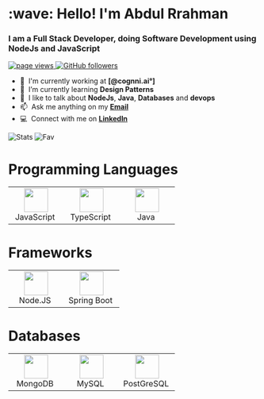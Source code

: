 <h1 align="left">:wave: Hello! I'm 
Abdul Rrahman </h1>
<h3 align="left">I am a Full Stack Developer, doing Software Development using NodeJs and JavaScript </h3>
<p align="left">
      <a href="https://github.com/rahman973">
            <img src="https://komarev.com/ghpvc/?username=rahman973" alt="page views" />
      </a>
        <a href="https://github.com/rahman973?tab=followers">
            <img alt="GitHub followers" src="https://img.shields.io/github/followers/rahman973?color=green&logo=github">
        </a>
</p>

- :office: &nbsp;I'm currently working at **[@cognni.ai°]**
- :seedling: &nbsp;I’m currently learning **Design Patterns**
- :speech_balloon: &nbsp;I like to talk about  **NodeJs**, **Java**, **Databases** and **devops**
- :mailbox: &nbsp;Ask me anything on my **[Email](chrahman973@gmail.com)**
- :computer: &nbsp;Connect with me on **[LinkedIn](https://www.linkedin.com/in/abdul-rahman-29489b131/)**

![Stats](https://github-readme-stats.vercel.app/api?username=rahman973&count_private=true&show_icons=true&theme=radical)
![Fav](https://github-readme-stats.vercel.app/api/top-langs/?username=anuraghazra&layout=compact&theme=radical)
<h1 align="left">Programming Languages</h1>
<table>
    <tr>
            <td align="center" width="96">
            <a>
                <img src="https://cdn.jsdelivr.net/gh/devicons/devicon/icons/javascript/javascript-original.svg" width="48" height="48"/>
            </a>
            <br>JavaScript&nbsp;
        </td>
         <td align="center" width="96">
            <a>
                <img src="https://cdn.jsdelivr.net/gh/devicons/devicon/icons/typescript/typescript-original.svg" width="48" height="48"/>
            </a>
            <br>TypeScript&nbsp;
        </td>
        <td align="center" width="96">
            <a>
                <img src="https://cdn.jsdelivr.net/gh/devicons/devicon/icons/java/java-original-wordmark.svg" width="48" height="48"/>
            </a>
            <br>Java&nbsp;
        </td>
    </tr>
</table>
<h1 align="left">Frameworks</h1>
<table>
    <tr>
       <td align="center" width="96">
            <a>
                <img src="https://cdn.jsdelivr.net/gh/devicons/devicon/icons/nodejs/nodejs-original.svg" width="48" height="48"/>
            </a>
            <br>Node.JS&nbsp;
        </td>
        <td align="center" width="96">
            <a>
                <img src="https://cdn.jsdelivr.net/gh/devicons/devicon/icons/spring/spring-original-wordmark.svg" width="48" height="48"/>
            </a>
            <br>Spring Boot&nbsp;
        </td>
    </tr>
</table>
<h1 align="left">Databases</h1>
<table>
    <tr>
    <td align="center" width="96">
            <a>
                <img src="https://cdn.jsdelivr.net/gh/devicons/devicon/icons/mongodb/mongodb-original-wordmark.svg" width="48" height="48"/>
            </a>
            <br>MongoDB&nbsp;
       </td>
        <td align="center" width="96">
            <a>
                <img src="https://cdn.jsdelivr.net/gh/devicons/devicon/icons/mysql/mysql-original-wordmark.svg" width="48" height="48"/>
            </a>
            <br>MySQL&nbsp;
        </td>
        <td align="center" width="96">
            <a>
                <img src="https://cdn.jsdelivr.net/gh/devicons/devicon/icons/postgresql/postgresql-original-wordmark.svg" width="48" height="48"/>
            </a>
            <br>PostGreSQL&nbsp;
        </td>
    </tr>
</table>
